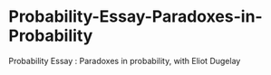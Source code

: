 # Probability-Essay-Paradoxes-in-Probability
Probability Essay : Paradoxes in probability, with Eliot Dugelay
